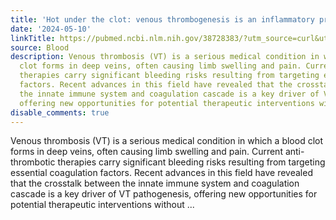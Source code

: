 ```yaml
---
title: 'Hot under the clot: venous thrombogenesis is an inflammatory process'
date: '2024-05-10'
linkTitle: https://pubmed.ncbi.nlm.nih.gov/38728383/?utm_source=curl&utm_medium=rss&utm_campaign=journals&utm_content=7603509&fc=None&ff=20240511181524&v=2.18.0.post9+e462414
source: Blood
description: Venous thrombosis (VT) is a serious medical condition in which a blood
  clot forms in deep veins, often causing limb swelling and pain. Current anti-thrombotic
  therapies carry significant bleeding risks resulting from targeting essential coagulation
  factors. Recent advances in this field have revealed that the crosstalk between
  the innate immune system and coagulation cascade is a key driver of VT pathogenesis,
  offering new opportunities for potential therapeutic interventions without ...
disable_comments: true
---
```

Venous thrombosis (VT) is a serious medical condition in which a blood clot forms in deep veins, often causing limb swelling and pain. Current anti-thrombotic therapies carry significant bleeding risks resulting from targeting essential coagulation factors. Recent advances in this field have revealed that the crosstalk between the innate immune system and coagulation cascade is a key driver of VT pathogenesis, offering new opportunities for potential therapeutic interventions without ...